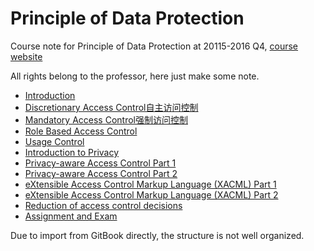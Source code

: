 # Principle of Data Protection

Course note for Principle of Data Protection at 20115-2016 Q4, [course website](http://security1.win.tue.nl/~zannone/teaching/CS4080/CS4080-15-16.html)

All rights belong to the professor, here just make some note.





* [Introduction](README.md)
* [Discretionary Access Control自主访问控制](discretionary_access_control.md)
* [Mandatory Access Control强制访问控制](mandatory_access_control.md)
* [Role Based Access Control](role_based_access_control.md)
* [Usage Control](usage_control.md)
* [Introduction to Privacy](introduction_to_privacy.md)
* [Privacy-aware Access Control Part 1](privacy-aware_access_control_part_1.md)
* [Privacy-aware Access Control Part 2](privacy-aware_access_control_part_2.md)
* [eXtensible Access Control Markup Language (XACML) Part 1](extensible_access_control_markup_language_xacml_1.md)
* [eXtensible Access Control Markup Language (XACML) Part 2](extensible_access_control_markup_language_xacml_2.md)
* [Reduction of access control decisions](reduction_of_access_control_decisions.md)
* [Assignment and Exam](assignment_and_exam.md)


Due to import from GitBook directly, the structure is not well organized.